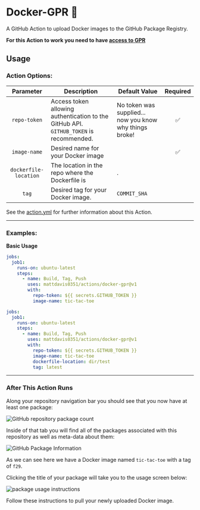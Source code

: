 # Docker-GPR 🐳

A GitHub Action to upload Docker images to the GitHub Package Registry.  

**For this Action to work you need to have [access to GPR](https://github.com/features/package-registry)**

## Usage

### Action Options:

|Parameter|Description|Default Value|Required|
|:---:|---|---|:---:|
|`repo-token`|Access token allowing authentication to the GitHub API.  `GITHUB_TOKEN` is recommended.|No token was supplied... now you know why things broke!|:white_check_mark:|
|`image-name`|Desired name for your Docker image||:white_check_mark:|
|`dockerfile-location`|The location in the repo where the Dockerfile is|.|
|`tag`|Desired tag for your Docker image.|`COMMIT_SHA`||


See the [action.yml](https://github.com/mattdavis0351/actions/blob/master/docker-gpr/action.yml) for further information about this Action.

---

### Examples:

**Basic Usage**
```yaml
jobs:
  job1:
    runs-on: ubuntu-latest
    steps:
      - name: Build, Tag, Push
        uses: mattdavis0351/actions/docker-gpr@v1
        with:
          repo-token: ${{ secrets.GITHUB_TOKEN }}
          image-name: tic-tac-toe
```

```yaml
jobs:
  job1:
    runs-on: ubuntu-latest
    steps:
      - name: Build, Tag, Push
        uses: mattdavis0351/actions/docker-gpr@v1
        with:
          repo-token: ${{ secrets.GITHUB_TOKEN }}
          image-name: tic-tac-toe
          dockerfile-location: dir/test
          tag: latest
```



---

### After This Action Runs

Along your repository navigation bar you should see that you now have at least one package:

![GitHub repository package count](https://i.imgur.com/gfphpUH.png)

Inside of that tab you will find all of the packages associated with this repository as well as meta-data about them:

![GitHub Package Information](https://i.imgur.com/L2sBQz5.png)

As we can see here we have a Docker image named `tic-tac-toe` with a tag of `f29`.

Clicking the title of your package will take you to the usage screen below: 

![package usage instructions](https://i.imgur.com/uku0eZk.png)

Follow these instructions to pull your newly uploaded Docker image.


